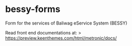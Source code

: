# bessy-forms
Form for the services of Baliwag eService System (BESSY)

Read front end documentations at:
    > https://preview.keenthemes.com/html/metronic/docs/